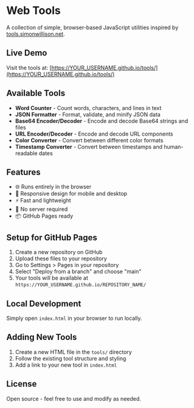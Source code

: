 # Web Tools

A collection of simple, browser-based JavaScript utilities inspired by [tools.simonwillison.net](https://tools.simonwillison.net/).

## Live Demo

Visit the tools at: [https://YOUR_USERNAME.github.io/tools/](https://YOUR_USERNAME.github.io/tools/)

## Available Tools

- **Word Counter** - Count words, characters, and lines in text
- **JSON Formatter** - Format, validate, and minify JSON data
- **Base64 Encoder/Decoder** - Encode and decode Base64 strings and files
- **URL Encoder/Decoder** - Encode and decode URL components
- **Color Converter** - Convert between different color formats
- **Timestamp Converter** - Convert between timestamps and human-readable dates

## Features

- 🌐 Runs entirely in the browser
- 📱 Responsive design for mobile and desktop
- ⚡ Fast and lightweight
- 🔧 No server required
- 📦 GitHub Pages ready

## Setup for GitHub Pages

1. Create a new repository on GitHub
2. Upload these files to your repository
3. Go to Settings > Pages in your repository
4. Select "Deploy from a branch" and choose "main"
5. Your tools will be available at `https://YOUR_USERNAME.github.io/REPOSITORY_NAME/`

## Local Development

Simply open `index.html` in your browser to run locally.

## Adding New Tools

1. Create a new HTML file in the `tools/` directory
2. Follow the existing tool structure and styling
3. Add a link to your new tool in `index.html`

## License

Open source - feel free to use and modify as needed.
